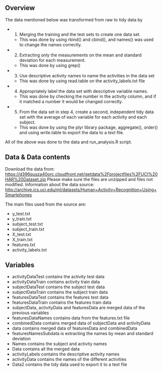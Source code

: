 ## Overview
The data mentioned below was transformed from raw to tidy data by
* 1. Merging the training and the test sets to create one data set.
	* This was done by using rbind() and cbind(), and names() was used to change the names correctly.
* 2. Extracting only the measurements on the mean and standard deviation for each measurement.
	* This was done by using grep()
* 3. Use descriptive activity names to name the activities in the data set
	* This was done by using read.table on the activity_labels.txt file
* 4. Appropriately label the data set with descriptive variable names.
	* This was done by checking the number in the activity column, and if it matched a number it would be changed correctly.
* 5. From the data set in step 4, create a second, independent tidy data set with the average of each variable for each activity and each subject.
	* This was done by using the plyr library package, aggregate(), order() and using write.table to export the data to a text file.
	
All of the above was done to the data and run_analysis.R script.

## Data & Data contents
Download the data from: https://d396qusza40orc.cloudfront.net/getdata%2Fprojectfiles%2FUCI%20HAR%20Dataset.zip 
Please make sure the files are unzipped and files not modified.
Information about the data source: http://archive.ics.uci.edu/ml/datasets/Human+Activity+Recognition+Using+Smartphones 

The main files used from the source are:
* y_test.txt
* y_train.txt
* subject_test.txt
* subject_train.txt
* X_test.txt
* X_train.txt
* features.txt
* activity_labels.txt

## Variables
* activityDataTest contains the activity test data
* activityDataTrain contains activity train data
* subjectDataTest contains the subject test data
* subjectDataTrain contains the subject train data
* featuresDataTest contains the features test data
* featuresDataTrain contains the features train data
* subjectData, activityData and featuresData are merged data of the previous variables
* featuresDataNames contains data from the features.txt file
* combinedData contains merged data of subjectData and activityData
* data contains merged data of featuresData and combinedData
* featuresNamesSubdata is extracting the names by mean and standard deviation
* Names contains the subject and activity names
* Data contains all the merged data
* activityLabels contains the descriptive activity names
* activityData contains the names of the different activities
* Data2 contains the tidy data used to export it to a text file
